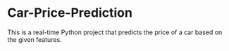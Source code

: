 # Car-Price-Prediction
This is a real-time Python project that predicts the price of a car based on the given features.
